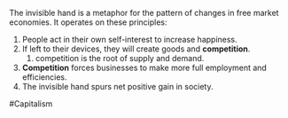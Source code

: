 The invisible hand is a metaphor for the pattern of changes in free market economies. It operates on these principles:

1. People act in their own self-interest to increase happiness.
2. If left to their devices, they will create goods and **competition**.
	1. competition is the root of supply and demand.
3. **Competition** forces businesses to make more full employment and efficiencies.
4. The invisible hand spurs net positive gain in society.

#Capitalism 